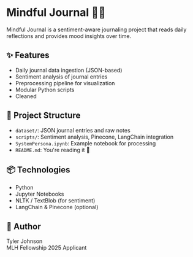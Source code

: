 # Mindful Journal 🧘‍♂️

Mindful Journal is a sentiment-aware journaling project that reads daily reflections and provides mood insights over time.

## ✨ Features

- Daily journal data ingestion (JSON-based)
- Sentiment analysis of journal entries
- Preprocessing pipeline for visualization
- Modular Python scripts
- Cleaned

## 📁 Project Structure

- `dataset/`: JSON journal entries and raw notes
- `scripts/`: Sentiment analysis, Pinecone, LangChain integration
- `SystemPersona.ipynb`: Example notebook for processing
- `README.md`: You're reading it 🙂

## 📦 Technologies

- Python
- Jupyter Notebooks
- NLTK / TextBlob (for sentiment)
- LangChain & Pinecone (optional)

## 📢 Author

Tyler Johnson  
MLH Fellowship 2025 Applicant  
